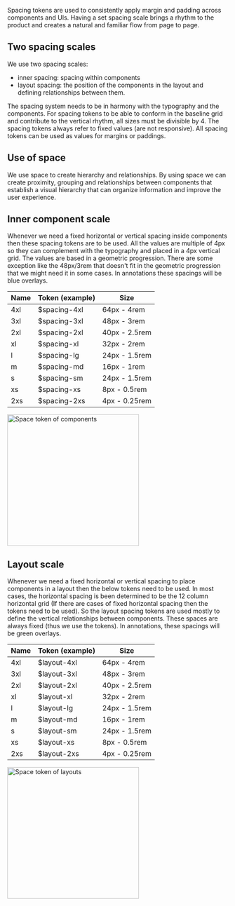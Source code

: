 Spacing tokens are used to consistently apply margin and padding across components and UIs. Having a set spacing scale brings a rhythm to the product and creates a natural and familiar flow from page to page.

## Two spacing scales
We use two spacing scales:

* inner spacing: spacing within components
* layout spacing: the position of the components in the layout and defining relationships between them.

The spacing system needs to be in harmony with the typography and the components. For spacing tokens to be able to conform in the baseline grid and contribute to the vertical rhythm, all sizes must be divisible by 4. The spacing tokens always refer to fixed values (are not responsive). All spacing tokens can be used as values for margins or paddings.

## Use of space

We use space to create hierarchy and relationships. By using space we can create proximity, grouping and relationships between components that establish a visual hierarchy that can organize information and improve the user experience.

## Inner component scale

Whenever we need a fixed horizontal or vertical spacing inside components then these spacing tokens are to be used. All the values are multiple of 4px so they can complement with the typography and placed in a 4px vertical grid. The values are based in a geometric progression. There are some exception like the 48px/3rem that doesn't fit in the geometric progression that we might need it in some cases. In annotations these spacings will be blue overlays.

| Name | Token (example) | Size          |
|------|-----------------|---------------|
| 4xl  | $spacing-4xl    | 64px - 4rem   |
| 3xl  | $spacing-3xl    | 48px - 3rem   |
| 2xl  | $spacing-2xl    | 40px - 2.5rem |
| xl   | $spacing-xl     | 32px - 2rem   |
| l    | $spacing-lg     | 24px - 1.5rem |
| m    | $spacing-md     | 16px - 1rem   |
| s    | $spacing-sm     | 24px - 1.5rem |
| xs   | $spacing-xs     | 8px - 0.5rem  |
| 2xs  | $spacing-2xs    | 4px - 0.25rem |

<img src="https://inno-ecl.s3.amazonaws.com/media/images/EC/Space/Space%20Inner.svg" alt=" Space token of components " width="300"/>

## Layout scale

Whenever we need a fixed horizontal or vertical spacing to place components in a layout then the below tokens need to be used. In most cases, the horizontal spacing is been determined to be the 12 column horizontal grid (If there are cases of fixed horizontal spacing then the tokens need to be used). So the layout spacing tokens are used mostly to define the vertical relationships between components. These spaces are always fixed (thus we use the tokens). In annotations, these spacings will be green overlays.


| Name | Token (example) | Size          |
|------|-----------------|---------------|
| 4xl  | $layout-4xl     | 64px - 4rem   |
| 3xl  | $layout-3xl     | 48px - 3rem   |
| 2xl  | $layout-2xl     | 40px - 2.5rem |
| xl   | $layout-xl      | 32px - 2rem   |
| l    | $layout-lg      | 24px - 1.5rem |
| m    | $layout-md      | 16px - 1rem   |
| s    | $layout-sm      | 24px - 1.5rem |
| xs   | $layout-xs      | 8px - 0.5rem  |
| 2xs  | $layout-2xs     | 4px - 0.25rem |

<img src="https://inno-ecl.s3.amazonaws.com/media/images/EC/Space/Space%20Layout.svg" alt=" Space token of layouts " width="300"/>
